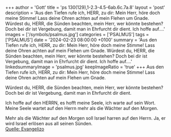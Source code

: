 +++
author = 'Gott'
title = 'ps 130(129),1-2.3-4.5-6ab.6c.7a.8'
layout = 'post'
description = 'Aus den Tiefen rufe ich, HERR, zu dir: Mein Herr, höre doch meine Stimme!  Lass deine Ohren achten  auf mein Flehen um Gnade.  Würdest du, HERR, die Sünden beachten,  mein Herr, wer könnte bestehen? Doch bei dir ist Vergebung,  damit man in Ehrfurcht dir dient.  Ich hoffe auf....'
images = ['/symbols/psalmus.jpg']
categories = ['PSALMUS']
tags = ['PSALMUS']
date = '2024-02-23 08:00:00 +0100'
summary = 'Aus den Tiefen rufe ich, HERR, zu dir: Mein Herr, höre doch meine Stimme!  Lass deine Ohren achten  auf mein Flehen um Gnade.  Würdest du, HERR, die Sünden beachten,  mein Herr, wer könnte bestehen? Doch bei dir ist Vergebung,  damit man in Ehrfurcht dir dient.  Ich hoffe auf....'
linkedsummaryImage = 'psalmus.jpg'
keepImageRatio = 'true'
+++
Aus den Tiefen rufe ich, HERR, zu dir:
Mein Herr, höre doch meine Stimme! 
Lass deine Ohren achten 
auf mein Flehen um Gnade.

Würdest du, HERR, die Sünden beachten, 
mein Herr, wer könnte bestehen?
Doch bei dir ist Vergebung, 
damit man in Ehrfurcht dir dient.

Ich hoffe auf den HERRN, es hofft meine Seele, 
ich warte auf sein Wort.<!--more-->
Meine Seele wartet auf den Herrn
mehr als die Wächter auf den Morgen.

Mehr als die Wächter auf den Morgen
soll Israel harren auf den Herrn.
Ja, er wird Israel erlösen 
aus all seinen Sünden.<br> [Quelle: Evangelizo](https://evangeliumtagfuertag.org/DE/gospel)